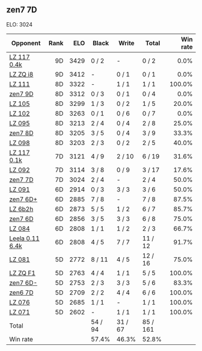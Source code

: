 ## zen7 7D ##

ELO: 3024

Opponent | Rank | ELO | Black | Write | Total | Win rate
---------|-----:|----:|-------|-------|-------|-------:
[LZ 117 0.4k](LZ%20117%200.4k.md) | 9D | 3429 | 0 / 2 | - | 0 / 2 | 0.0%
[LZ ZQ i8](LZ%20ZQ%20i8.md) | 9D | 3412 | - | 0 / 1 | 0 / 1 | 0.0%
[LZ 111](LZ%20111.md) | 8D | 3322 | - | 1 / 1 | 1 / 1 | 100.0%
[zen7 9D](zen7%209D.md) | 8D | 3312 | 0 / 3 | 0 / 1 | 0 / 4 | 0.0%
[LZ 105](LZ%20105.md) | 8D | 3299 | 1 / 3 | 0 / 2 | 1 / 5 | 20.0%
[LZ 102](LZ%20102.md) | 8D | 3263 | 0 / 1 | 0 / 6 | 0 / 7 | 0.0%
[LZ 095](LZ%20095.md) | 8D | 3213 | 2 / 4 | 0 / 4 | 2 / 8 | 25.0%
[zen7 8D](zen7%208D.md) | 8D | 3205 | 3 / 5 | 0 / 4 | 3 / 9 | 33.3%
[LZ 098](LZ%20098.md) | 8D | 3203 | 2 / 3 | 0 / 2 | 2 / 5 | 40.0%
[LZ 117 0.1k](LZ%20117%200.1k.md) | 7D | 3121 | 4 / 9 | 2 / 10 | 6 / 19 | 31.6%
[LZ 092](LZ%20092.md) | 7D | 3114 | 3 / 8 | 0 / 9 | 3 / 17 | 17.6%
[zen7 7D](zen7%207D.md) | 7D | 3024 | 2 / 4 | - | 2 / 4 | 50.0%
[LZ 091](LZ%20091.md) | 6D | 2914 | 0 / 3 | 3 / 3 | 3 / 6 | 50.0%
[zen7 6D+](zen7%206D+.md) | 6D | 2885 | 7 / 8 | - | 7 / 8 | 87.5%
[LZ 6b2h](LZ%206b2h.md) | 6D | 2873 | 5 / 5 | 1 / 2 | 6 / 7 | 85.7%
[zen7 6D](zen7%206D.md) | 6D | 2856 | 3 / 5 | 3 / 3 | 6 / 8 | 75.0%
[LZ 084](LZ%20084.md) | 6D | 2808 | 1 / 1 | 1 / 2 | 2 / 3 | 66.7%
[Leela 0.11 6.4k](Leela%200.11%206.4k.md) | 6D | 2808 | 4 / 5 | 7 / 7 | 11 / 12 | 91.7%
[LZ 081](LZ%20081.md) | 5D | 2772 | 8 / 11 | 4 / 5 | 12 / 16 | 75.0%
[LZ ZQ F1](LZ%20ZQ%20F1.md) | 5D | 2763 | 4 / 4 | 1 / 1 | 5 / 5 | 100.0%
[zen7 6D-](zen7%206D-.md) | 5D | 2753 | 2 / 3 | 3 / 3 | 5 / 6 | 83.3%
[zen6 7D](zen6%207D.md) | 5D | 2709 | 2 / 2 | 4 / 4 | 6 / 6 | 100.0%
[LZ 076](LZ%20076.md) | 5D | 2685 | 1 / 1 | - | 1 / 1 | 100.0%
[LZ 071](LZ%20071.md) | 5D | 2602 | - | 1 / 1 | 1 / 1 | 100.0%
Total | | | 54 / 94 | 31 / 67 | 85 / 161 | 
Win rate| | | 57.4% | 46.3% | 52.8% | 
